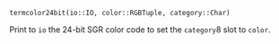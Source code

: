 ```
termcolor24bit(io::IO, color::RGBTuple, category::Char)
```

Print to `io` the 24-bit SGR color code to set the `category`8 slot to `color`.

